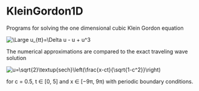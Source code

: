 # KleinGordon1D

Programs for solving the one dimensional cubic Klein Gordon equation

<img src="https://latex.codecogs.com/svg.latex?\Large&space;u_{tt}=\Delta{u}-u+u^3" title="\Large u_{tt}=\Delta u - u + u^3" />

The numerical approximations are compared to the exact traveling wave solution

<img src="https://latex.codecogs.com/svg.latex?\Large&space;u=\sqrt{2}\textup{sech}\left(\frac{x-ct}{\sqrt{1-c^2}}\right)" title="u=\sqrt{2}\textup{sech}\left(\frac{x-ct}{\sqrt{1-c^2}}\right)" />

for c = 0.5, t ∈ [0, 5] and x ∈ [−9π, 9π) with periodic boundary conditions.
